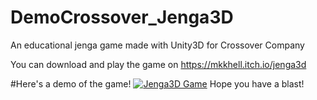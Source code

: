 # DemoCrossover_Jenga3D
An educational jenga game made with Unity3D for Crossover Company

You can download and play the game on https://mkkhell.itch.io/jenga3d


#Here's a demo of the game!
[![Jenga3D Game](https://img.youtube.com/vi/VDYTQ-vT6aQ/0.jpg)](https://www.youtube.com/watch?v=VDYTQ-vT6aQ&t=44s&ab_channel=RewindK)
Hope you have a blast!
